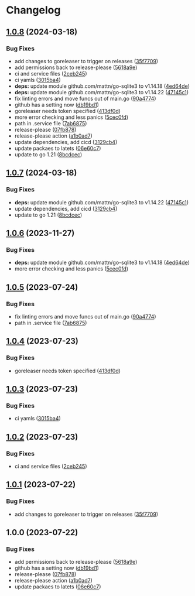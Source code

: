 # Changelog

## [1.0.8](https://github.com/Jmainguy/soh-router/compare/v1.0.7...v1.0.8) (2024-03-18)


### Bug Fixes

* add changes to goreleaser to trigger on releases ([35f7709](https://github.com/Jmainguy/soh-router/commit/35f7709aba5bcbaa82027d5b80e0a7ef872d4b15))
* add permissions back to release-please ([5618a9e](https://github.com/Jmainguy/soh-router/commit/5618a9ec5139218a14b4d37b1bcaae7f974bd2f9))
* ci and service files ([2ceb245](https://github.com/Jmainguy/soh-router/commit/2ceb24587726238e28b62deab0e581784cc891c9))
* ci yamls ([3015ba4](https://github.com/Jmainguy/soh-router/commit/3015ba44ffab5fd3e113b2f56c09b9236b463d97))
* **deps:** update module github.com/mattn/go-sqlite3 to v1.14.18 ([4ed64de](https://github.com/Jmainguy/soh-router/commit/4ed64deda52940e2f7b8b811f16eca2049bfe0cb))
* **deps:** update module github.com/mattn/go-sqlite3 to v1.14.22 ([47145c1](https://github.com/Jmainguy/soh-router/commit/47145c120e4f1973f7bfc6eeee21f53e44e3fccc))
* fix linting errors and move funcs out of main.go ([90a4774](https://github.com/Jmainguy/soh-router/commit/90a47746a4ea8945927777653444f2e4c3abb4ce))
* github has a setting now ([db19bd1](https://github.com/Jmainguy/soh-router/commit/db19bd1ea159a17874af7dbf9be1855085d77679))
* goreleaser needs token specified ([413df0d](https://github.com/Jmainguy/soh-router/commit/413df0de241c35dd18912fba9a70c8aee41f2475))
* more error checking and less panics ([5cec0fd](https://github.com/Jmainguy/soh-router/commit/5cec0fd6f45b192dc0f4ef9de92ac996ced072a6))
* path in .service file ([7ab6875](https://github.com/Jmainguy/soh-router/commit/7ab687524e166223c14dbcf7a2e729847568e6c8))
* release-please ([07fb878](https://github.com/Jmainguy/soh-router/commit/07fb878de128f308b6876911f6b9c3286980bbc8))
* release-please action ([a1b0ad7](https://github.com/Jmainguy/soh-router/commit/a1b0ad74ae0e2fdd195ae80bfc2ed0e6830d442a))
* update dependencies, add cicd ([3129cb4](https://github.com/Jmainguy/soh-router/commit/3129cb4196158340982807ca1c5defc7e25c12f6))
* update packaes to latets ([06e60c7](https://github.com/Jmainguy/soh-router/commit/06e60c79aa7542828074db931e4d8da3902934fc))
* update to go 1.21 ([8bcdcec](https://github.com/Jmainguy/soh-router/commit/8bcdcec9b6c7f13f23bdb3875c643152c6cbde11))

## [1.0.7](https://github.com/Jmainguy/soh-router/compare/v1.0.6...v1.0.7) (2024-03-18)


### Bug Fixes

* **deps:** update module github.com/mattn/go-sqlite3 to v1.14.22 ([47145c1](https://github.com/Jmainguy/soh-router/commit/47145c120e4f1973f7bfc6eeee21f53e44e3fccc))
* update dependencies, add cicd ([3129cb4](https://github.com/Jmainguy/soh-router/commit/3129cb4196158340982807ca1c5defc7e25c12f6))
* update to go 1.21 ([8bcdcec](https://github.com/Jmainguy/soh-router/commit/8bcdcec9b6c7f13f23bdb3875c643152c6cbde11))

## [1.0.6](https://github.com/Jmainguy/soh-router/compare/v1.0.5...v1.0.6) (2023-11-27)


### Bug Fixes

* **deps:** update module github.com/mattn/go-sqlite3 to v1.14.18 ([4ed64de](https://github.com/Jmainguy/soh-router/commit/4ed64deda52940e2f7b8b811f16eca2049bfe0cb))
* more error checking and less panics ([5cec0fd](https://github.com/Jmainguy/soh-router/commit/5cec0fd6f45b192dc0f4ef9de92ac996ced072a6))

## [1.0.5](https://github.com/Jmainguy/soh-router/compare/v1.0.4...v1.0.5) (2023-07-24)


### Bug Fixes

* fix linting errors and move funcs out of main.go ([90a4774](https://github.com/Jmainguy/soh-router/commit/90a47746a4ea8945927777653444f2e4c3abb4ce))
* path in .service file ([7ab6875](https://github.com/Jmainguy/soh-router/commit/7ab687524e166223c14dbcf7a2e729847568e6c8))

## [1.0.4](https://github.com/Jmainguy/soh-router/compare/v1.0.3...v1.0.4) (2023-07-23)


### Bug Fixes

* goreleaser needs token specified ([413df0d](https://github.com/Jmainguy/soh-router/commit/413df0de241c35dd18912fba9a70c8aee41f2475))

## [1.0.3](https://github.com/Jmainguy/soh-router/compare/v1.0.2...v1.0.3) (2023-07-23)


### Bug Fixes

* ci yamls ([3015ba4](https://github.com/Jmainguy/soh-router/commit/3015ba44ffab5fd3e113b2f56c09b9236b463d97))

## [1.0.2](https://github.com/Jmainguy/soh-router/compare/v1.0.1...v1.0.2) (2023-07-23)


### Bug Fixes

* ci and service files ([2ceb245](https://github.com/Jmainguy/soh-router/commit/2ceb24587726238e28b62deab0e581784cc891c9))

## [1.0.1](https://github.com/Jmainguy/soh-router/compare/v1.0.0...v1.0.1) (2023-07-22)


### Bug Fixes

* add changes to goreleaser to trigger on releases ([35f7709](https://github.com/Jmainguy/soh-router/commit/35f7709aba5bcbaa82027d5b80e0a7ef872d4b15))

## 1.0.0 (2023-07-22)


### Bug Fixes

* add permissions back to release-please ([5618a9e](https://github.com/Jmainguy/soh-router/commit/5618a9ec5139218a14b4d37b1bcaae7f974bd2f9))
* github has a setting now ([db19bd1](https://github.com/Jmainguy/soh-router/commit/db19bd1ea159a17874af7dbf9be1855085d77679))
* release-please ([07fb878](https://github.com/Jmainguy/soh-router/commit/07fb878de128f308b6876911f6b9c3286980bbc8))
* release-please action ([a1b0ad7](https://github.com/Jmainguy/soh-router/commit/a1b0ad74ae0e2fdd195ae80bfc2ed0e6830d442a))
* update packaes to latets ([06e60c7](https://github.com/Jmainguy/soh-router/commit/06e60c79aa7542828074db931e4d8da3902934fc))
